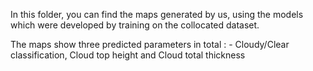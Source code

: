 In this folder, you can find the maps generated by us, using the models which were developed by training on the collocated dataset.

The maps show three predicted parameters in total : - Cloudy/Clear classification, Cloud top height and Cloud total thickness
